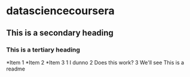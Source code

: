 # datasciencecoursera
## This is a secondary heading
### This is a tertiary heading
*Item 1
*Item 2
*Item 3
1 I dunno
2 Does this work?
3 We'll see
This is a readme
